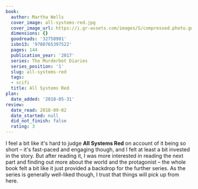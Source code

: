 ```yaml
---
book:
  author: Martha Wells
  cover_image: all-systems-red.jpg
  cover_image_url: https://i.gr-assets.com/images/S/compressed.photo.goodreads.com/books/1484171189l/32758901._SX98_.jpg
  dimensions: {}
  goodreads: '32758901'
  isbn13: '9780765397522'
  pages: 144
  publication_year: '2017'
  series: The Murderbot Diaries
  series_position: '1'
  slug: all-systems-red
  tags:
  - scifi
  title: All Systems Red
plan:
  date_added: '2018-05-31'
review:
  date_read: 2018-09-02
  date_started: null
  did_not_finish: false
  rating: 3
---
```


I feel a bit like it's hard to judge **All Systems Red** on account of it being so short – it's fast-paced and engaging though, and I felt at least a bit invested in the story. But after reading it, I was more interested in reading the next part and finding out more about the world and the protagonist – the whole book felt a bit like it just provided a backdrop for the further series. As the series is generally well-liked though, I trust that things will pick up from here.
